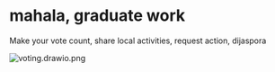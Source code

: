 # mahala, graduate work
Make your vote count, share local activities, request action, dijaspora 

![voting.drawio.png](..%2F..%2FDownloads%2Fvoting.drawio.png)